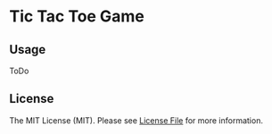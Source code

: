 # Tic Tac Toe Game

## Usage
ToDo

## License
The MIT License (MIT). Please see [License File](LICENSE.md) for more information.